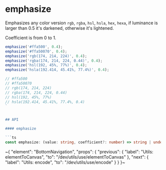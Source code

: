 
# emphasize

Emphasizes any color version `rgb`, `rgba`, `hsl`, `hsla`, `hex`, `hexa`, if luminance is larger than 0.5 it's darkened, otherwise it's lightened.

Coefficient is from 0 to 1.

```ts
emphasize('#ffa500', 0.4);
emphasize('#ffa50070', 0.4);
emphasize('rgb(174, 214, 224)', 0.4);
emphasize('rgba(174, 214, 224, 0.44)', 0.4);
emphasize('hsl(192, 45%, 77%)', 0.4);
emphasize('hsla(192.414, 45.41%, 77.4%)', 0.4);

// #ffa500
// #ffa50070
// rgb(174, 214, 224)
// rgba(174, 214, 224, 0.44)
// hsl(192, 45%, 77%)
// hsla(192.414, 45.41%, 77.4%, 0.4)
`


## API

#### emphasize

```ts
const emphasize: (value: string, coefficient?: number) => string | undefined;
```


~{
  "element": "BottomNavigation",
  "props": {
    "previous": {
      "label": "Utils: elementToCanvas",
      "to": "/dev/utils/use/elementToCanvas"
    },
    "next": {
      "label": "Utils: encode",
      "to": "/dev/utils/use/encode"
    }
  }
}~
